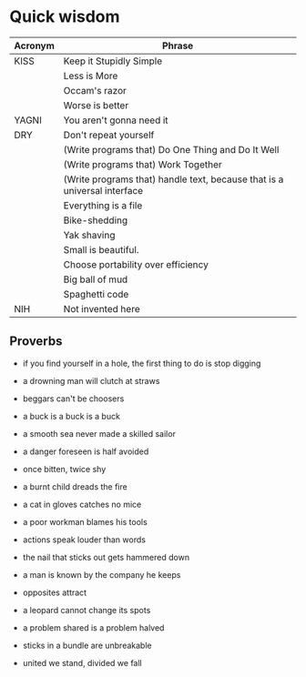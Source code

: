 # Quick wisdom

| Acronym | Phrase                  |
|---------|-------------------------|
| KISS    | Keep it Stupidly Simple |
|         | Less is More            |
|         | Occam's razor           |
|         | Worse is better         |
| YAGNI   | You aren't gonna need it |
| DRY     | Don't repeat yourself   |
|         | (Write programs that) Do One Thing and Do It Well |
|         | (Write programs that) Work Together |
|         | (Write programs that) handle text, because that is a universal interface |
|         | Everything is a file    |
|         | Bike-shedding           |
|         | Yak shaving             |
|         | Small is beautiful.
|         | Choose portability over efficiency |
|         | Big ball of mud          |
|         | Spaghetti code           |
| NIH     | Not invented here        |

## Proverbs

- if you find yourself in a hole, the first thing to do is stop digging
- a drowning man will clutch at straws
- beggars can't be choosers
- a buck is a buck is a buck
- a smooth sea never made a skilled sailor

- a danger foreseen is half avoided
- once bitten, twice shy
- a burnt child dreads the fire
- a cat in gloves catches no mice

- a poor workman blames his tools
- actions speak louder than words

- the nail that sticks out gets hammered down
- a man is known by the company he keeps
- opposites attract
- a leopard cannot change its spots

- a problem shared is a problem halved
- sticks in a bundle are unbreakable
- united we stand, divided we fall





